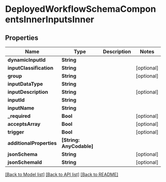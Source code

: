 # DeployedWorkflowSchemaComponentsInnerInputsInner

## Properties
Name | Type | Description | Notes
------------ | ------------- | ------------- | -------------
**dynamicInputId** | **String** |  | 
**inputClassification** | **String** |  | [optional] 
**group** | **String** |  | [optional] 
**inputDataType** | **String** |  | 
**inputDescription** | **String** |  | [optional] 
**inputId** | **String** |  | 
**inputName** | **String** |  | 
**_required** | **Bool** |  | [optional] 
**acceptsArray** | **Bool** |  | [optional] 
**trigger** | **Bool** |  | [optional] 
**additionalProperties** | **[String: AnyCodable]** |  | 
**jsonSchema** | **String** |  | [optional] 
**jsonSchemaId** | **String** |  | [optional] 

[[Back to Model list]](../README.md#documentation-for-models) [[Back to API list]](../README.md#documentation-for-api-endpoints) [[Back to README]](../README.md)


